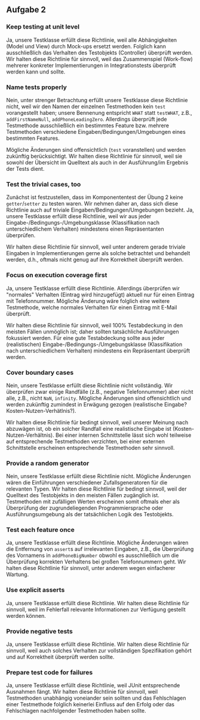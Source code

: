 ## Aufgabe 2

### Keep testing at unit level

Ja, unsere Testklasse erfüllt diese Richtlinie, weil alle Abhängigkeiten (Model und View) durch Mock-ups ersetzt werden. Folglich kann ausschließlich das Verhalten des Testobjekts (Controller) überprüft werden. Wir halten diese Richtlinie für sinnvoll, weil das Zusammenspiel (Work-flow) mehrerer konkreter Implementierungen in Integrationstests überprüft werden kann und sollte.

### Name tests properly

Nein, unter strenger Betrachtung erfüllt unsere Testklasse diese Richtlinie nicht, weil wir den Namen der einzelnen Testmethoden kein `test` vorangestellt haben; unsere Bennenung entspricht `WHAT` statt `testWHAT`, z.B., `addFirstNameNull`, `addPhoneLeadingZero`. Allerdings überprüft jede Testmethode ausschließlich ein bestimmtes Feature bzw. mehrere Testmethoden verschiedene Eingaben/Bedingungen/Umgebungen eines bestimmten Features.

Mögliche Änderungen sind offensichtlich (`test` voranstellen) und werden zukünftig berücksichtigt. Wir halten diese Richtlinie für sinnvoll, weil sie sowohl der Übersicht im Quelltext als auch in der Ausführung/im Ergebnis der Tests dient.

### Test the trivial cases, too

Zunächst ist festzustellen, dass im Komponententest der Übung 2 keine `getter`/`setter` zu testen waren. Wir nehmen daher an, dass sich diese Richtlinie auch auf triviale Eingaben/Bedingungen/Umgebungen bezieht. Ja, unsere Testklasse erfüllt diese Richtlinie, weil wir aus jeder Eingabe-/Bedingungs-/Umgebungsklasse (Klassifikation nach unterschiedlichem Verhalten) mindestens einen Repräsentanten überprüfen.

Wir halten diese Richtlinie für sinnvoll, weil unter anderem gerade triviale Eingaben in Implementierungen gerne als solche betrachtet und behandelt werden, d.h., oftmals nicht genug auf ihre Korrektheit überprüft werden.

### Focus on execution coverage first

Ja, unsere Testklasse erfüllt diese Richtlinie. Allerdings überprüfen wir "normales" Verhalten (Eintrag wird hinzugefügt) aktuell nur für einen Eintrag mit Telefonnummer. Mögliche Änderung wäre folglich eine weitere Testmethode, welche normales Verhalten für einen Eintrag mit E-Mail überprüft.

Wir halten diese Richtlinie für sinnvoll, weil 100% Testabdeckung in den meisten Fällen unmöglich ist; daher sollten tatsächliche Ausführungen fokussiert werden. Für eine gute Testabdeckung sollte aus jeder (realistischen) Eingabe-/Bedingungs-/Umgebungsklasse (Klassifikation nach unterschiedlichem Verhalten) mindestens ein Repräsentant überprüft werden.

### Cover boundary cases

Nein, unsere Testklasse erfüllt diese Richtlinie nicht vollständig. Wir überprüfen zwar einige Randfälle (z.B., negative Telefonnummer) aber nicht alle, z.B., nicht `NaN`, `infinity`. Mögliche Änderungen sind offensichtlich und werden zukünftig zumindest in Erwägung gezogen (realistische Eingabe? Kosten-Nutzen-Verhätlnis?).

Wir halten diese Richtlinie für bedingt sinnvoll, weil unserer Meinung nach abzuwägen ist, ob ein solcher Randfall eine realistische Eingabe ist (Kosten-Nutzen-Verhältnis). Bei einer internen Schnittstelle lässt sich wohl teilweise auf entsprechende Testmethoden verzichten, bei einer externen Schnittstelle erscheinen entsprechende Testmethoden sehr sinnvoll.

### Provide a random generator

Nein, unsere Testklasse erfüllt diese Richtlinie nicht. Mögliche Änderungen wären die Einführungen verschiedener Zufallsgeneratoren für die relevanten Typen. Wir halten diese Richtlinie für bedingt sinnvoll, weil der Quelltext des Testobjekts in den meisten Fällen zugänglich ist. Testmethoden mit zufälligen Werten erscheinen somit oftmals eher als Überprüfung der zugrundeliegenden Programmiersprache oder Ausführungsumgebung als der tatsächlichen Logik des Testobjekts.

### Test each feature once

Ja, unsere Testklasse erfüllt diese Richtlinie. Mögliche Änderungen wären die Entfernung von `assert`s auf irrelevanten Eingaben, z.B., die Überprüfung des Vornamens in `addPhoneBigNumber` obwohl es ausschließlich um die Überprüfung korrekten Verhaltens bei großen Telefonnummern geht. Wir halten diese Richtlinie für sinnvoll, unter anderem wegen einfacherer Wartung.

### Use explicit asserts

Ja, unsere Testklasse erfüllt diese Richtlinie. Wir halten diese Richtlinie für sinnvoll, weil im Fehlerfall relevante Informationen zur Verfügung gestellt werden können.

### Provide negative tests

Ja, unsere Testklasse erfüllt diese Richtlinie. Wir halten diese Richtlinie für sinnvoll, weil auch solches Verhalten zur vollständigen Spezifikation gehört und auf Korrektheit überprüft werden sollte.

### Prepare test code for failures

Ja, unsere Testklasse erfüllt diese Richtlinie, weil JUnit entsprechende Ausnahmen fängt. Wir halten diese Richtlinie für sinnvoll, weil Testmethoden unabhängig voneiander sein sollten und das Fehlschlagen einer Testmethode folglich keinerlei Einfluss auf den Erfolg oder das Fehlschlagen nachfolgender Testmethoden haben sollte.
